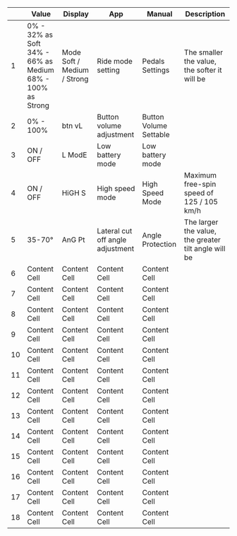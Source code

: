 |     | Value | Display | App | Manual | Description |
| --- | --- | --- | --- | --- | --- |
|  1  | 0% - 32% as Soft <br> 34% - 66% as Medium <br> 68% - 100% as Strong | Mode Soft / Medium / Strong | Ride mode setting | Pedals Settings | The smaller the value, the softer it will be |
|  2  | 0% - 100% | btn vL | Button volume adjustment | Button Volume Settable |  |
|  3  | ON / OFF | L ModE | Low battery mode | Low battery mode |  |
|  4  | ON / OFF | HiGH S | High speed mode | High Speed Mode | Maximum free-spin speed of 125 / 105 km/h |
|  5  | 35-70° | AnG Pt | Lateral cut off angle adjustment | Angle Protection | The larger the value, the greater tilt angle will be |
|  6  | Content Cell  | Content Cell  | Content Cell  | Content Cell  |  |
|  7  | Content Cell  | Content Cell  | Content Cell  | Content Cell  |  |
|  8  | Content Cell  | Content Cell  | Content Cell  | Content Cell  |  |
|  9  | Content Cell  | Content Cell  | Content Cell  | Content Cell  |  |
|  10 | Content Cell  | Content Cell  | Content Cell  | Content Cell  |  |
|  11 | Content Cell  | Content Cell  | Content Cell  | Content Cell  |  |
|  12 | Content Cell  | Content Cell  | Content Cell  | Content Cell  |  |
|  13 | Content Cell  | Content Cell  | Content Cell  | Content Cell  |  |
|  14 | Content Cell  | Content Cell  | Content Cell  | Content Cell  |  |
|  15 | Content Cell  | Content Cell  | Content Cell  | Content Cell  |  |
|  16 | Content Cell  | Content Cell  | Content Cell  | Content Cell  |  |
|  17 | Content Cell  | Content Cell  | Content Cell  | Content Cell  |  |
|  18 | Content Cell  | Content Cell  | Content Cell  | Content Cell  |  |
